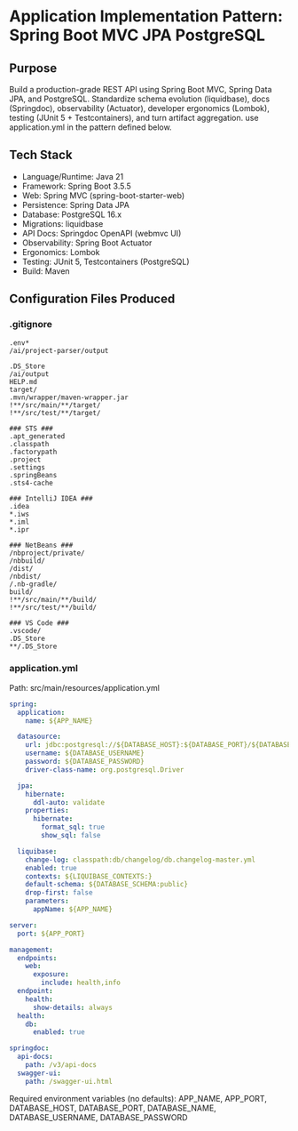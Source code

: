 # Application Implementation Pattern: Spring Boot MVC JPA PostgreSQL

## Purpose

Build a production-grade REST API using Spring Boot MVC, Spring Data JPA, and PostgreSQL. Standardize schema evolution (liquidbase), docs (Springdoc), observability (Actuator), developer ergonomics (Lombok), testing (JUnit 5 + Testcontainers), and turn artifact aggregation.
use application.yml in the pattern defined below.

## Tech Stack

* Language/Runtime: Java 21
* Framework: Spring Boot 3.5.5
* Web: Spring MVC (spring-boot-starter-web)
* Persistence: Spring Data JPA
* Database: PostgreSQL 16.x
* Migrations: liquidbase
* API Docs: Springdoc OpenAPI (webmvc UI)
* Observability: Spring Boot Actuator
* Ergonomics: Lombok
* Testing: JUnit 5, Testcontainers (PostgreSQL)
* Build: Maven


## Configuration Files Produced 

### .gitignore

```
.env*
/ai/project-parser/output

.DS_Store
/ai/output
HELP.md
target/
.mvn/wrapper/maven-wrapper.jar
!**/src/main/**/target/
!**/src/test/**/target/

### STS ###
.apt_generated
.classpath
.factorypath
.project
.settings
.springBeans
.sts4-cache

### IntelliJ IDEA ###
.idea
*.iws
*.iml
*.ipr

### NetBeans ###
/nbproject/private/
/nbbuild/
/dist/
/nbdist/
/.nb-gradle/
build/
!**/src/main/**/build/
!**/src/test/**/build/

### VS Code ###
.vscode/
.DS_Store
**/.DS_Store

```

### application.yml 

Path: src/main/resources/application.yml

```yaml
spring:
  application:
    name: ${APP_NAME}

  datasource:
    url: jdbc:postgresql://${DATABASE_HOST}:${DATABASE_PORT}/${DATABASE_NAME}
    username: ${DATABASE_USERNAME}
    password: ${DATABASE_PASSWORD}
    driver-class-name: org.postgresql.Driver

  jpa:
    hibernate:
      ddl-auto: validate
    properties:
      hibernate:
        format_sql: true
        show_sql: false

  liquibase:
    change-log: classpath:db/changelog/db.changelog-master.yml
    enabled: true
    contexts: ${LIQUIBASE_CONTEXTS:}
    default-schema: ${DATABASE_SCHEMA:public}
    drop-first: false
    parameters:
      appName: ${APP_NAME}

server:
  port: ${APP_PORT}

management:
  endpoints:
    web:
      exposure:
        include: health,info
  endpoint:
    health:
      show-details: always
  health:
    db:
      enabled: true

springdoc:
  api-docs:
    path: /v3/api-docs
  swagger-ui:
    path: /swagger-ui.html

```

Required environment variables (no defaults):
APP_NAME, APP_PORT, DATABASE_HOST, DATABASE_PORT, DATABASE_NAME, DATABASE_USERNAME, DATABASE_PASSWORD

